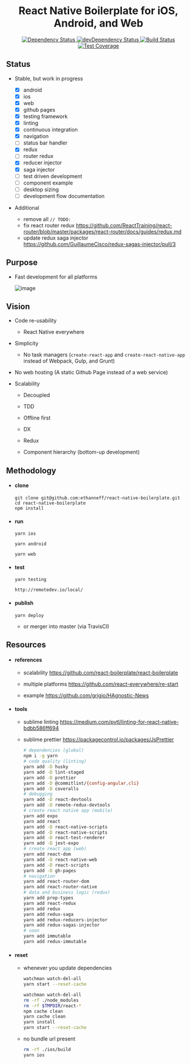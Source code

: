 <div align="center">
  <h1>React Native Boilerplate for iOS, Android, and Web</h1>
  <a href="https://david-dm.org/ethanneff/react-native-boilerplate">
    <img src="https://david-dm.org/ethanneff/react-native-boilerplate.svg" alt="Dependency Status" />
  </a>
  <a href="https://david-dm.org/ethanneff/react-native-boilerplate#info=devDependencies">
    <img src="https://david-dm.org/ethanneff/react-native-boilerplate/dev-status.svg" alt="devDependency Status" />
  </a>
  <a href="https://travis-ci.org/ethanneff/react-native-boilerplate">
    <img src="https://travis-ci.org/ethanneff/react-native-boilerplate.svg" alt="Build Status" />
  </a>
  <a href="https://coveralls.io/r/ethanneff/react-native-boilerplate">
    <img src="https://coveralls.io/repos/github/ethanneff/react-native-boilerplate/badge.svg" alt="Test Coverage" />
  </a>
</div>

## Status

* Stable, but work in progress

  * [x] android
  * [x] ios
  * [x] web
  * [x] github pages
  * [x] testing framework
  * [x] linting
  * [x] continuous integration
  * [x] navigation
  * [ ] status bar handler
  * [x] redux
  * [ ] router redux
  * [x] reducer injector
  * [x] saga injector
  * [ ] test driven development
  * [ ] component example
  * [ ] desktop sizing
  * [ ] development flow documentation

* Additional

  * remove all `// TODO:`
  * fix react router redux
    https://github.com/ReactTraining/react-router/blob/master/packages/react-router/docs/guides/redux.md
  * update redux saga injector
    https://github.com/GuillaumeCisco/redux-sagas-injector/pull/3

## Purpose

* Fast development for all platforms

  ![image](https://i.imgur.com/sa5z3DR.gif)

## Vision

* Code re-usability

  * React Native everywhere

* Simplicity

  * No task managers (`create-react-app` and `create-react-native-app` instead
    of Webpack, Gulp, and Grunt)

- No web hosting (A static Github Page instead of a web service)

- Scalability

  * Decoupled

  * TDD

  * Offline first

  * DX

  * Redux

  * Component hierarchy (bottom-up development)

## Methodology

* #### clone

  ```
  git clone git@github.com:ethanneff/react-native-boilerplate.git
  cd react-native-boilerplate
  npm install
  ```

* #### run

  ```
  yarn ios
  ```

  ```
  yarn android
  ```

  ```
  yarn web
  ```

* #### test

  ```
  yarn testing
  ```

  ```
  http://remotedev.io/local/
  ```

* #### publish

  ```
  yarn deploy
  ```

  * or merger into master (via TravisCI)

## Resources

* #### references

  * scalability https://github.com/react-boilerplate/react-boilerplate

  * multiple platforms https://github.com/react-everywhere/re-start

  * example https://github.com/grigio/HAgnostic-News

* #### tools

  * sublime linting
    https://medium.com/pvtl/linting-for-react-native-bdbb586ff694

  * sublime prettier https://packagecontrol.io/packages/JsPrettier

    ```sh
    # dependencies (global)
    npm i -g yarn
    # code quality (linting)
    yarn add -D husky
    yarn add -D lint-staged
    yarn add -D prettier
    yarn add -D @commitlint/{config-angular,cli}
    yarn add -D coveralls
    # debugging
    yarn add -D react-devtools
    yarn add -D remote-redux-devtools
    # create react native app (mobile)
    yarn add expo
    yarn add react
    yarn add -D react-native-scripts
    yarn add -D react-native-scripts
    yarn add -D react-test-renderer
    yarn add -D jest-expo
    # create react app (web)
    yarn add react-dom
    yarn add -D react-native-web
    yarn add -D react-scripts
    yarn add -D gh-pages
    # navigation
    yarn add react-router-dom
    yarn add react-router-native
    # data and business logic (redux)
    yarn add prop-types
    yarn add react-redux
    yarn add redux
    yarn add redux-saga
    yarn add redux-reducers-injector
    yarn add redux-sagas-injector
    # soon
    yarn add immutable
    yarn add redux-immutable
    ```

* #### reset

  * whenever you update dependencies

    ```sh
    watchman watch-del-all
    yarn start --reset-cache
    ```

    ```sh
    watchman watch-del-all
    rm -rf ./node_modules
    rm -rf $TMPDIR/react-*
    npm cache clean
    yarn cache clean
    yarn install
    yarn start --reset-cache
    ```

  * no bundle url present

    ```sh
    rm -rf ./ios/build
    yarn ios
    ```
